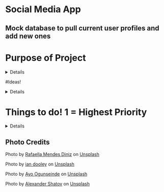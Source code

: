 # Social Media App

## Mock database to pull current user profiles and add new ones

# Purpose of Project
<details>
## - Demonstrate knowledge of React and React DOM for making fluid and appealing SPA's.

## - Work on controling the state of our user database and allowing users to add to and remove from databases.

## - Realize how multiple libraries and frameworks come together to make a cohesive product.

## - Expand my knowledge and make an actual JSON database where I can store users and remove users,add to friends,etc.
</details>

#Ideas!
<details>
 - Instead of the nav bar just displaying Logged In As:username, lets have it display the users picture and be its own dropdown menu so when a user clicks their profile picture in the right corner, they will see a user menu with different options including the sign out option and edit profile option. Maybe place cog icon nearby so user knows to click.
</details>

# Things to do! 1 = Highest Priority
<details>
## - Redirect user to their profile on successful login and reset the login form. 1

## - Fix user photos on the feed so they are uniform and all same dimensions. 5

## - Add form validation to the logins to display error messages when user types in wrong information. 4

## - Work on learning MongoDB so we can have an actual database that is persistant despite refreshing the page. 6

## - Let user click on profiles within the feed to then visit other profiles. -Partially done, will redirect to correct URL. 3

## - Allow user to sign out and then back into another profile. - Partially done, Nav bar will display user and a sign out option currently.
+ Side note lets make the Logged In As area less cluttered and off to the right of the container. 2
</details>

## Photo Credits

Photo by <a href="https://unsplash.com/@rafaelladiniz?utm_source=unsplash&utm_medium=referral&utm_content=creditCopyText">Rafaella Mendes Diniz</a> on <a href="https://unsplash.com/s/photos/people?utm_source=unsplash&utm_medium=referral&utm_content=creditCopyText">Unsplash</a>
  

  Photo by <a href="https://unsplash.com/@sadswim?utm_source=unsplash&utm_medium=referral&utm_content=creditCopyText">ian dooley</a> on <a href="https://unsplash.com/s/photos/people?utm_source=unsplash&utm_medium=referral&utm_content=creditCopyText">Unsplash</a>
  

Photo by <a href="https://unsplash.com/@armedshutter?utm_source=unsplash&utm_medium=referral&utm_content=creditCopyText">Ayo Ogunseinde</a> on <a href="https://unsplash.com/s/photos/people?utm_source=unsplash&utm_medium=referral&utm_content=creditCopyText">Unsplash</a>
  
   Photo by <a href="https://unsplash.com/@alexbemore?utm_source=unsplash&utm_medium=referral&utm_content=creditCopyText">Alexander Shatov</a> on <a href="https://unsplash.com/s/photos/social-media?utm_source=unsplash&utm_medium=referral&utm_content=creditCopyText">Unsplash</a>